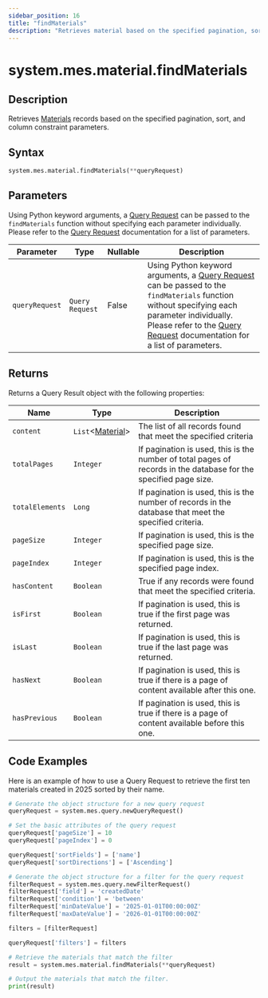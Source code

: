 ```yaml
---
sidebar_position: 16
title: "findMaterials"
description: "Retrieves material based on the specified pagination, sort, and column constraint parameters."
---
```


# system.mes.material.findMaterials

## Description

Retrieves [Materials](../../data-model/material-model/material) records based on the specified pagination, sort, and column constraint parameters.

## Syntax

```python
system.mes.material.findMaterials(**queryRequest)
```

## Parameters

Using Python keyword arguments, a [Query Request](../query-script-api/new-query-request) can be passed to the `findMaterials` function
without specifying each parameter individually. Please refer to the [Query Request](../query-script-api/new-query-request) documentation for a list of parameters.

| Parameter      | Type            | Nullable | Description                                                                                                                                                                                                                                                                                               |
|----------------|-----------------|----------|-----------------------------------------------------------------------------------------------------------------------------------------------------------------------------------------------------------------------------------------------------------------------------------------------------------|
| `queryRequest` | `Query Request` | False    | Using Python keyword arguments, a [Query Request](../query-script-api/new-query-request) can be passed to the `findMaterials` function without specifying each parameter individually. Please refer to the [Query Request](../query-script-api/new-query-request) documentation for a list of parameters. |


## Returns

Returns a Query Result object with the following properties:

| Name            | Type                                                               | Description                                                                                                      |
|-----------------|--------------------------------------------------------------------|------------------------------------------------------------------------------------------------------------------|
| `content`       | `List`&lt;[Material](../../data-model/material-model/material)&gt; | The list of all records found that meet the specified criteria                                                   |
| `totalPages`    | `Integer`                                                          | If pagination is used, this is the number of total pages of records in the database for the specified page size. |
| `totalElements` | `Long`                                                             | If pagination is used, this is the number of records in the database that meet the specified criteria.           |
| `pageSize`      | `Integer`                                                          | If pagination is used, this is the specified page size.                                                          |
| `pageIndex`     | `Integer`                                                          | If pagination is used, this is the specified page index.                                                         |
| `hasContent`    | `Boolean`                                                          | True if any records were found that meet the specified criteria.                                                 |
| `isFirst`       | `Boolean`                                                          | If pagination is used, this is true if the first page was returned.                                              |
| `isLast`        | `Boolean`                                                          | If pagination is used, this is true if the last page was returned.                                               |
| `hasNext`       | `Boolean`                                                          | If pagination is used, this is true if there is a page of content available after this one.                      |
| `hasPrevious`   | `Boolean`                                                          | If pagination is used, this is true if there is a page of content available before this one.                     |

## Code Examples

Here is an example of how to use a Query Request to retrieve the first ten materials created in 2025 sorted by their
name.

```python
# Generate the object structure for a new query request
queryRequest = system.mes.query.newQueryRequest()

# Set the basic attributes of the query request
queryRequest['pageSize'] = 10
queryRequest['pageIndex'] = 0

queryRequest['sortFields'] = ['name']
queryRequest['sortDirections'] = ['Ascending']

# Generate the object structure for a filter for the query request
filterRequest = system.mes.query.newFilterRequest()
filterRequest['field'] = 'createdDate'
filterRequest['condition'] = 'between'
filterRequest['minDateValue'] = '2025-01-01T00:00:00Z'
filterRequest['maxDateValue'] = '2026-01-01T00:00:00Z'

filters = [filterRequest]

queryRequest['filters'] = filters

# Retrieve the materials that match the filter
result = system.mes.material.findMaterials(**queryRequest)

# Output the materials that match the filter.
print(result)
```
